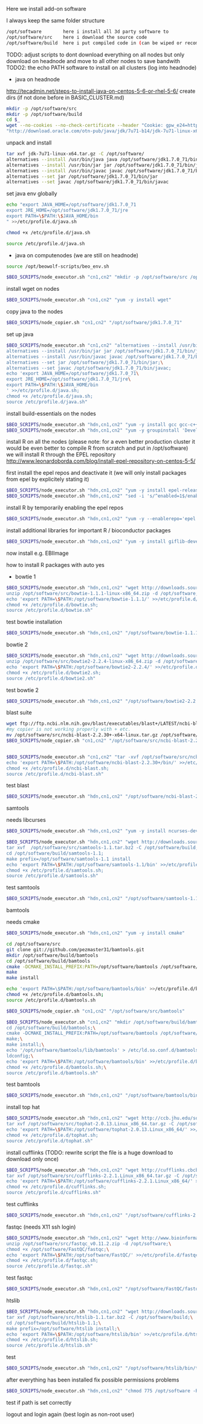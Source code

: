 Here we install add-on software

I always keep the same folder structure

```bash
/opt/software        here i install all 3d party software to
/opt/software/src    here i download the source code
/opt/software/build  here i put compiled code in (can be wiped or recompiled later)
```

TODO: adjust scripts to dont download everything on all nodes but only download on headnode and move to all other nodes to save bandwith
TODO2: the echo PATH
software to install on all clusters (log into headnode)

* java on headnode

http://tecadmin.net/steps-to-install-java-on-centos-5-6-or-rhel-5-6/
create dirs (if not done before in BASIC_CLUSTER.md)
```bash
mkdir -p /opt/software/src
mkdir -p /opt/software/build
cd $_ 
wget --no-cookies --no-check-certificate --header "Cookie: gpw_e24=http%3A%2F%2Fwww.oracle.com%2F; oraclelicense=accept-securebackup-cookie" \
"http://download.oracle.com/otn-pub/java/jdk/7u71-b14/jdk-7u71-linux-x64.tar.gz"
```
unpack and install
```bash
tar xvf jdk-7u71-linux-x64.tar.gz -C /opt/software/
alternatives --install /usr/bin/java java /opt/software/jdk1.7.0_71/bin/java 2
alternatives --install /usr/bin/jar jar /opt/software/jdk1.7.0_71/bin/jar 2
alternatives --install /usr/bin/javac javac /opt/software/jdk1.7.0_71/bin/javac 2
alternatives --set jar /opt/software/jdk1.7.0_71/bin/jar
alternatives --set javac /opt/software/jdk1.7.0_71/bin/javac 
```

set java env globally
```bash
echo "export JAVA_HOME=/opt/software/jdk1.7.0_71
export JRE_HOME=/opt/software/jdk1.7.0_71/jre
export PATH=\$PATH:\$JAVA_HOME/bin
" >>/etc/profile.d/java.sh

chmod +x /etc/profile.d/java.sh

source /etc/profile.d/java.sh
```

* java on computenodes (we are still on headnode)
```bash
source /opt/beowolf-scripts/beo_env.sh
```

```bash
$BEO_SCRIPTS/node_executor.sh "cn1,cn2" "mkdir -p /opt/software/src /opt/software/build" 
```
install wget on nodes
```bash
$BEO_SCRIPTS/node_executor.sh "cn1,cn2" "yum -y install wget" 
```

copy java to the nodes
```bash
$BEO_SCRIPTS/node_copier.sh "cn1,cn2" "/opt/software/jdk1.7.0_71"
```
set up java
```bash
$BEO_SCRIPTS/node_executor.sh "cn1,cn2" "alternatives --install /usr/bin/java java /opt/software/jdk1.7.0_71/bin/java 2;\
alternatives --install /usr/bin/jar jar /opt/software/jdk1.7.0_71/bin/jar 2;\
alternatives --install /usr/bin/javac javac /opt/software/jdk1.7.0_71/bin/javac 2;\
alternatives --set jar /opt/software/jdk1.7.0_71/bin/jar;\
alternatives --set javac /opt/software/jdk1.7.0_71/bin/javac;
echo 'export JAVA_HOME=/opt/software/jdk1.7.0_71\
export JRE_HOME=/opt/software/jdk1.7.0_71/jre\
export PATH=\$PATH:\$JAVA_HOME/bin
' >>/etc/profile.d/java.sh;
chmod +x /etc/profile.d/java.sh;
source /etc/profile.d/java.sh"
```


install build-essentials on the nodes
```bash
$BEO_SCRIPTS/node_executor.sh "hdn,cn1,cn2" "yum -y install gcc gcc-c++ kernel-devel make"
$BEO_SCRIPTS/node_executor.sh "hdn,cn1,cn2" "yum -y groupinstall 'Development tools'"
```

install R on all the nodes (please note: for a even better production cluster it would be even better to compile R from scratch and put in /opt/software)
we will install R through the EPEL repository
http://www.leonardoborda.com/blog/install-epel-repository-on-centos-5-5/

first install the epel repos and deactivate it (we will only install packages from epel by explicitely stating it)
```bash
$BEO_SCRIPTS/node_executor.sh "hdn,cn1,cn2" "yum -y install epel-release"
$BEO_SCRIPTS/node_executor.sh "hdn,cn1,cn2" "sed -i 's/^enabled=1$/enabled=0/' /etc/yum.repos.d/epel.repo"
```

install R by temporarily enabling the epel repos
```bash
$BEO_SCRIPTS/node_executor.sh "hdn,cn1,cn2" "yum -y --enablerepo='epel' install R"
```

install additional libraries for important R / bioconductor packages
```bash
$BEO_SCRIPTS/node_executor.sh "hdn,cn1,cn2" "yum -y install giflib-devel libjpeg-devel libtiff-devel libpng-devel freetype-devel ImageMagick ImageMagick-devel"
```

now install e.g. EBIImage

how to install R packages with auto yes


* bowtie 1
```bash
$BEO_SCRIPTS/node_executor.sh "hdn,cn1,cn2" "wget http://downloads.sourceforge.net/project/bowtie-bio/bowtie/1.1.1/bowtie-1.1.1-linux-x86_64.zip -P  /opt/software/src;\
unzip /opt/software/src/bowtie-1.1.1-linux-x86_64.zip -d /opt/software;\
echo 'export PATH=\$PATH:/opt/software/bowtie-1.1.1/' >>/etc/profile.d/bowtie.sh;\
chmod +x /etc/profile.d/bowtie.sh;
source /etc/profile.d/bowtie.sh"
```
test bowtie installation

```bash
$BEO_SCRIPTS/node_executor.sh "hdn,cn1,cn2" "/opt/software/bowtie-1.1.1/bowtie -h" | grep options
```

bowtie 2

```bash
$BEO_SCRIPTS/node_executor.sh "hdn,cn1,cn2" "wget http://downloads.sourceforge.net/project/bowtie-bio/bowtie2/2.2.4/bowtie2-2.2.4-linux-x86_64.zip -P /opt/software/src;\
unzip /opt/software/src/bowtie2-2.2.4-linux-x86_64.zip -d /opt/software;\
echo 'export PATH=\$PATH:/opt/software/bowtie2-2.2.4/' >>/etc/profile.d/bowtie2.sh;\
chmod +x /etc/profile.d/bowtie2.sh;
source /etc/profile.d/bowtie2.sh"
```

test bowtie 2
```bash
$BEO_SCRIPTS/node_executor.sh "hdn,cn1,cn2" "/opt/software/bowtie2-2.2.4/bowtie2 -h" | grep options
```


blast suite
```bash
wget ftp://ftp.ncbi.nlm.nih.gov/blast/executables/blast+/LATEST/ncbi-blast-2.2.30+-x64-linux.tar.gz -P /opt/software/src
#my copier is not working properly with + etc.
mv /opt/software/src/ncbi-blast-2.2.30+-x64-linux.tar.gz /opt/software/src/ncbi-blast-2.2.30.tar.gz
$BEO_SCRIPTS/node_copier.sh "cn1,cn2" "/opt/software/src/ncbi-blast-2.2.30.tar.gz"


$BEO_SCRIPTS/node_executor.sh "cn1,cn2" "tar -xvf /opt/software/src/ncbi-blast-2.2.30.tar.gz -C /opt/software;\
echo 'export PATH=\$PATH:/opt/software/ncbi-blast-2.2.30+/bin/' >>/etc/profile.d/ncbi-blast.sh;\
chmod +x /etc/profile.d/ncbi-blast.sh;
source /etc/profile.d/ncbi-blast.sh"
```

test blast
```bash
$BEO_SCRIPTS/node_executor.sh "hdn,cn1,cn2" "/opt/software/ncbi-blast-2.2.30+/bin/blastn -h" | grep options
```

samtools

needs libcurses
```bash
$BEO_SCRIPTS/node_executor.sh "hdn,cn1,cn2" "yum -y install ncurses-devel ncurses"
```

```bash
$BEO_SCRIPTS/node_executor.sh "hdn,cn1,cn2" "wget http://downloads.sourceforge.net/project/samtools/samtools/1.1/samtools-1.1.tar.bz2 -P /opt/software/src;\
tar xvf  /opt/software/src/samtools-1.1.tar.bz2 -C /opt/software/build;\
cd /opt/software/build/samtools-1.1;
make prefix=/opt/software/samtools-1.1 install
echo 'export PATH=\$PATH:/opt/software/samtools-1.1/bin' >>/etc/profile.d/samtools.sh;\
chmod +x /etc/profile.d/samtools.sh;
source /etc/profile.d/samtools.sh"
```

test samtools
```bash
$BEO_SCRIPTS/node_executor.sh "hdn,cn1,cn2" "/opt/software/samtools-1.1/bin/samtools" | grep Usage
```

bamtools

needs cmake

```bash
$BEO_SCRIPTS/node_executor.sh "hdn,cn1,cn2" "yum -y install cmake"

```

```bash
cd /opt/software/src
git clone git://github.com/pezmaster31/bamtools.git
mkdir /opt/software/build/bamtools
cd /opt/software/build/bamtools
cmake -DCMAKE_INSTALL_PREFIX:PATH=/opt/software/bamtools /opt/software/src/bamtools
make
make install

echo 'export PATH=\$PATH:/opt/software/bamtools/bin' >>/etc/profile.d/bamtools.sh;
chmod +x /etc/profile.d/bamtools.sh;
source /etc/profile.d/bamtools.sh

$BEO_SCRIPTS/node_copier.sh "cn1,cn2" "/opt/software/src/bamtools"

$BEO_SCRIPTS/node_executor.sh "cn1,cn2" "mkdir /opt/software/build/bamtools;\
cd /opt/software/build/bamtools;\
cmake -DCMAKE_INSTALL_PREFIX:PATH=/opt/software/bamtools /opt/software/src/bamtools;\
make;\
make install;\
echo '/opt/software/bamtools/lib/bamtools' > /etc/ld.so.conf.d/bamtools.conf;\
ldconfig;\
echo 'export PATH=\$PATH:/opt/software/bamtools/bin' >>/etc/profile.d/bamtools.sh;\
chmod +x /etc/profile.d/bamtools.sh;\
source /etc/profile.d/bamtools.sh"
```

test bamtools
```bash
$BEO_SCRIPTS/node_executor.sh "hdn,cn1,cn2" "/opt/software/bamtools/bin/bamtools" | grep Usage
```


install top hat
```bash
$BEO_SCRIPTS/node_executor.sh "hdn,cn1,cn2" "wget http://ccb.jhu.edu/software/tophat/downloads/tophat-2.0.13.Linux_x86_64.tar.gz -P /opt/software/src;\
tar xvf /opt/software/src/tophat-2.0.13.Linux_x86_64.tar.gz -C /opt/software;\
echo 'export PATH=\$PATH:/opt/software/tophat-2.0.13.Linux_x86_64/' >>/etc/profile.d/tophat.sh;\
chmod +x /etc/profile.d/tophat.sh;
source /etc/profile.d/tophat.sh"
```

install cufflinks (TODO: rewrite script the file is a huge download to download only once)

```bash
$BEO_SCRIPTS/node_executor.sh "hdn,cn1,cn2" "wget http://cufflinks.cbcb.umd.edu/downloads/cufflinks-2.2.1.Linux_x86_64.tar.gz -P /opt/software/src;\
tar xvf /opt/software/src/cufflinks-2.2.1.Linux_x86_64.tar.gz -C /opt/software;\
echo 'export PATH=\$PATH:/opt/software/cufflinks-2.2.1.Linux_x86_64/' >>/etc/profile.d/cufflinks.sh;\
chmod +x /etc/profile.d/cufflinks.sh;
source /etc/profile.d/cufflinks.sh"
```
test cufflinks
```bash
$BEO_SCRIPTS/node_executor.sh "hdn,cn1,cn2" "/opt/software/cufflinks-2.2.1.Linux_x86_64/cufflinks" 
```


fastqc (needs X11 ssh login)
```bash
$BEO_SCRIPTS/node_executor.sh "hdn,cn1,cn2" "wget http://www.bioinformatics.babraham.ac.uk/projects/fastqc/fastqc_v0.11.2.zip -P /opt/software/src;\
unzip /opt/software/src/fastqc_v0.11.2.zip -d /opt/software;\
chmod +x /opt/software/FastQC/fastqc;\
echo 'export PATH=\$PATH:/opt/software/FastQC/' >>/etc/profile.d/fastqc.sh;\
chmod +x /etc/profile.d/fastqc.sh;
source /etc/profile.d/fastqc.sh"
```
test fastqc
```bash
$BEO_SCRIPTS/node_executor.sh "hdn,cn1,cn2" "/opt/software/FastQC/fastqc" 
```

htslib
```bash
$BEO_SCRIPTS/node_executor.sh "hdn,cn1,cn2" "wget http://downloads.sourceforge.net/project/samtools/samtools/1.1/htslib-1.1.tar.bz2 -P /opt/software/src;\
tar xvf /opt/software/src/htslib-1.1.tar.bz2 -C /opt/software/build;\
cd /opt/software/build/htslib-1.1;\
make prefix=/opt/software/htslib install;\
echo 'export PATH=\$PATH:/opt/software/htslib/bin' >>/etc/profile.d/htslib.sh;\
chmod +x /etc/profile.d/htslib.sh;
source /etc/profile.d/htslib.sh"
```

test
```bash
$BEO_SCRIPTS/node_executor.sh "hdn,cn1,cn2" "/opt/software/htslib/bin/tabix"
```

after everything has been installed fix possible permissions problems
```bash
$BEO_SCRIPTS/node_executor.sh "hdn,cn1,cn2" "chmod 775 /opt/software -R"
```

test if path is set correctly

logout and login again (best login as non-root user)
```bash

```